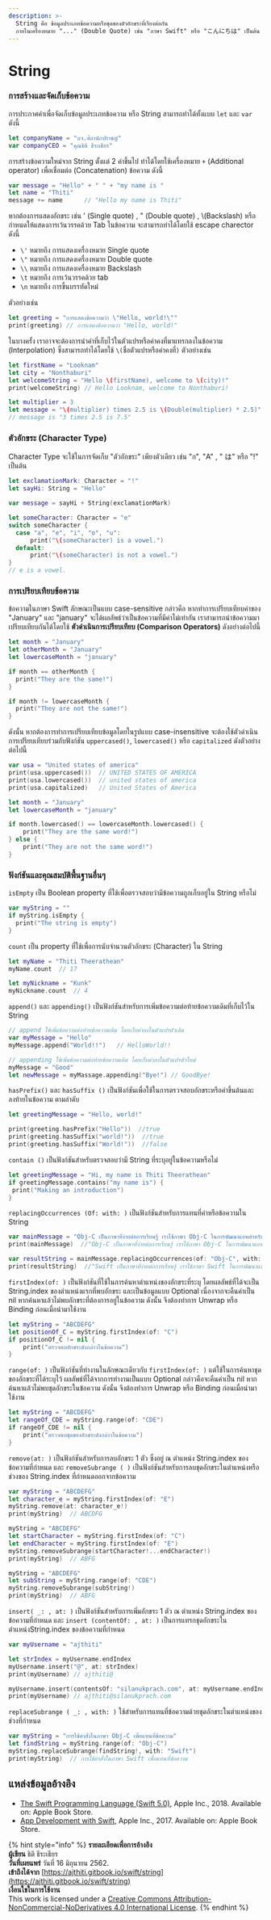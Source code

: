 ```yaml
---
description: >-
  String คือ ข้อมูลประเภทข้อความหรือชุดของตัวอักขระที่เรียงต่อกัน
  ภายในเครื่องหมาย "..." (Double Quote) เช่น "ภาษา Swift" หรือ "こんにちは" เป็นต้น
---
```


# String

### การสร้างและจัดเก็บข้อความ

การประกาศค่าเพื่อจัดเก็บข้อมูลประเภทข้อความ หรือ String สามารถทำได้ทั้งแบบ `let` และ `var` ดังนี้

```swift
let companyName = "บจ.ศิลานักปราชญ์"
var companyCEO = "คุณธิติ ธีระเธียร"
```

การสร้างข้อความใหม่จาก String ตั้งแต่ 2 ค่าขึ้นไป ทำได้โดยใช้เครื่องหมาย `+` \(Additional operator\) เพื่อเชื่อมต่อ \(Concatenation\) ข้อความ ดังนี้

```swift
var message = "Hello" + " " + "my name is "
let name = "Thiti"
message += name      // "Hello my name is Thiti"
```

หากต้องการแสดงอักขระ เช่น ' \(Single quote\) , " \(Double quote\) , \\(Backslash\) หรือ กำหนดให้แสดงการเว้นวรรคด้วย Tab ในข้อความ จะสามารถทำได้โดยใช้ escape charector ดังนี้

* `\'`  หมายถึง การแสดงเครื่องหมาย  Single quote
* `\"`  หมายถึง การแสดงเครื่องหมาย Double quote
* `\\` หมายถึง การแสดงเครื่องหมาย  Backslash
* `\t`  หมายถึง การเว้นวรรคด้วย tab
* `\n` หมายถึง การขึ้นบรรทัดใหม่

ตัวอย่างเช่น

```swift
let greeting = "การแสดงข้อความว่า \"Hello, world!\""
print(greeting) // การแสดงข้อความว่า "Hello, world!"
```

ในบางครั้ง เราอาจจะต้องการนำค่าที่เก็บไว้ในตัวแปรหรือค่าคงที่มาแทรกลงในข้อความ \(Interpolation\) ซึ่งสามารถทำได้โดยใช้  `\(`ชื่อตัวแปรหรือค่าคงที่`)` ตัวอย่างเช่น

```swift
let firstName = "Looknam"
let city = "Nonthaburi"
let welcomeString = "Hello \(firstName), welcome to \(city)!"
print(welcomeString) // Hello Looknam, welcome to Nonthaburi!

let multiplier = 3
let message = "\(multiplier) times 2.5 is \(Double(multiplier) * 2.5)"
// message is "3 times 2.5 is 7.5"
```

### ตัวอักขระ \(Character Type\)

Character Type จะใช้ในการจัดเก็บ "ตัวอักขระ" เพียงตัวเดียว เช่น "ก", "A" , " は" หรือ "!" เป็นต้น 

```swift
let exclamationMark: Character = "!"
let sayHi: String = "Hello"

var message = sayHi + String(exclamationMark)
```

```swift
let someCharacter: Character = "e"
switch someCharacter {
  case "a", "e", "i", "o", "u":
      print("\(someCharacter) is a vowel.")
  default:
      print("\(someCharacter) is not a vowel.")
}
// e is a vowel.
```

### การเปรียบเทียบข้อความ

ข้อความในภาษา Swift ลักษณะเป็นแบบ case-sensitive กล่าวคือ หากทำการเปรียบเทียบค่าของ "January" และ "january" จะได้ผลลัพธ์ว่าเป็นข้อความที่มีค่าไม่เท่ากัน เราสามารถนำข้อความมาเปรียบเทียบกันได้โดยใช้ **ตัวดำเนินการเปรียบเทียบ \(Comparison Operators\)** ดังอย่างต่อไปนี้

```swift
let month = "January"
let otherMonth = "January"
let lowercaseMonth = "january"

if month == otherMonth {
  print("They are the same!")
}

if month != lowercaseMonth {
  print("They are not the same!")
}
```

ดังนั้น หากต้องการทำการเปรียบเทียบข้อมูลโดยในรูปแบบ case-insensitive จะต้องใช้ตัวดำเนินการเปรียบเทียบร่วมกับฟังก์ชัน `uppercased()`, `lowercased()` หรือ `capitalized` ดังตัวอย่างต่อไปนี้

```swift
var usa = "United states of america"
print(usa.uppercased())  // UNITED STATES OF AMERICA
print(usa.lowercased())  // united states of america
print(usa.capitalized)   // United States of America

let month = "January"
let lowercaseMonth = "january"

if month.lowercased() == lowercaseMonth.lowercased() {
    print("They are the same word!")
} else {
    print("They are not the same word!")
}
```

### ฟังก์ชันและคุณสมบัติพื้นฐานอื่นๆ

`isEmpty` เป็น Boolean property ที่ใช้เพื่อตรวจสอบว่ามีข้อความถูกเก็บอยู่ใน String หรือไม่

```swift
var myString = ""
if myString.isEmpty {
  print("The string is empty")
}
```

`count` เป็น property ที่ใช้เพื่อการนับจำนวนตัวอักขระ \(Character\) ใน String 

```swift
let myName = "Thiti Theerathean"
myName.count  // 17

let myNickname = "Kunk"
myNickname.count  // 4
```

`append()` และ `appending()` เป็นฟังก์ชันสำหรับการเพิ่มข้อความต่อท้ายข้อความเดิมที่เก็บไว้ใน String

```swift
// append ใช้เพิ่มข้อความต่อท้ายข้อความเดิม โดยเก็บค่าลงในตัวแปรตัวเดิม
var myMessage = "Hello"
myMessage.append("World!!")   // HelloWorld!!

// appending ใช้เพิ่มข้อความต่อท้ายข้อความเดิม โดยเก็บค่าลงในตัวแปรตัวใหม่
myMessage = "Good"
let newMessage = myMassage.appending("Bye!") // GoodBye!
```

`hasPrefix()` และ `hasSuffix ()` เป็นฟังก์ชันเพื่อใช้ในการตรวจสอบอักขระหรือคำขึ้นต้นและลงท้ายในข้อความ ตามลำดับ

```swift
let greetingMessage = "Hello, world!"

print(greeting.hasPrefix("Hello"))  //true
print(greeting.hasSuffix("world!"))  //true
print(greeting.hasSuffix("World!"))  //false
```

`contain ()` เป็นฟังก์ชันสำหรับตรวจสอบว่ามี String ที่ระบุอยู่ในข้อความหรือไม่

```swift
let greetingMessage = "Hi, my name is Thiti Theerathean"
if greetingMessage.contains("my name is") {
 print("Making an introduction")
}
```

`replacingOccurrences (Of: with: )` เป็นฟังก์ชันสำหรับการแทนที่คำหรือข้อความใน String

```swift
var mainMessage = "Obj-C เป็นภาษาที่ง่ายต่อการเรียนรู้ เราใช้ภาษา Obj-C ในการพัฒนาแอพสำหรับ iPhone"
print(mainMessage)  //"Obj-C เป็นภาษาที่ง่ายต่อการเรียนรู้ เราใช้ภาษา Obj-C ในการพัฒนาแอพสำหรับ iPhone"

var resultString = mainMessage.replacingOccurrences(of: "Obj-C", with: "Swift")
print(resultString)  //"Swift เป็นภาษาที่ง่ายต่อการเรียนรู้ เราใช้ภาษา Swift ในการพัฒนาแอพสำหรับ iPhone"
```

`firstIndex(of: )` เป็นฟังก์ชันที่ใช้ในการค้นหาตำแหน่งของอักขระที่ระบุ โดยผลลัพธ์ที่ได้จะเป็น String.index ของตำแหน่งแรกที่พบอักขระ และเป็นข้อมูลแบบ Optional เนื่องจากจะคืนค่าเป็น nil หากค้นหาแล้วไม่พบอักขระที่ต้องการอยู่ในข้อความ ดังนั้น จึงต้องทำการ Unwrap หรือ Binding ก่อนเมื่อนำมาใช้งาน

```swift
let myString = "ABCDEFG"
let positionOf_C = myString.firstIndex(of: "C")
if positionOf_C != nil {
    print("ตรวจพบอักขระดังกล่าวในข้อความ")
}
```

`range(of: )` เป็นฟังก์ชันที่ทำงานในลักษณะเดียวกับ `firstIndex(of: )` แต่ใช้ในการค้นหาชุดของอักขระที่ได้ระบุไว้ ผลลัพธ์ที่ได้จากการทำงานเป็นแบบ Optional กล่าวคือจะคืนค่าเป็น nil หากค้นหาแล้วไม่พบชุดอักขระในข้อความ ดังนั้น จึงต้องทำการ Unwrap หรือ Binding ก่อนเมื่อนำมาใช้งาน

```swift
let myString = "ABCDEFG"
let rangeOf_CDE = myString.range(of: "CDE")
if rangeOf_CDE != nil {
    print("ตรวจพบชุดของอักขระดังกล่าวในข้อความ")
}
```

`remove(at: )` เป็นฟังก์ชันสำหรับการลบอักขระ 1 ตัว ซึ่งอยู่ ณ ตำแหน่ง String.index ของข้อความที่กำหนด และ `removeSubrange ( )` เป็นฟังก์ชันสำหรับการลบชุดอักขระในตำแหน่งหรือช่วงของ String.index ที่กำหนดออกจากข้อความ

```swift
var myString = "ABCDEFG"
let character_e = myString.firstIndex(of: "E")
myString.remove(at: character_e!)
print(myString)  // ABCDFG

myString = "ABCDEFG"
let startCharacter = myString.firstIndex(of: "C")
let endCharacter = myString.firstIndex(of: "E")
myString.removeSubrange(startCharacter!...endCharacter!)
print(myString)  // ABFG

myString = "ABCDEFG"
let subString = myString.range(of: "CDE")
myString.removeSubrange(subString!)
print(myString)  // ABFG

```

`insert( _: , at: )` เป็นฟังก์ชันสำหรับการเพิ่มอักขระ 1 ตัว ณ ตำแหน่ง String.index ของข้อความที่กำหนด และ `insert (contentOf: , at: )` เป็นการแทรกชุดอักขระในตำแหน่งString.index ของข้อความที่กำหนด

```swift
var myUsername = "ajthiti"

let strIndex = myUsername.endIndex
myUsername.insert("@", at: strIndex)
print(myUsername) // ajthiti@

myUsername.insert(contentsOf: "silanukprach.com", at: myUsername.endIndex)
print(myUsername) // ajthiti@silanukprach.com
```

`replaceSubrange ( _: , with: )`  ใช้สำหรับการแทนที่ข้อความด้วยชุดอักขระในตำแหน่งของช่วงที่กำหนด

```swift
var myString = "การใช้คำสั่งในภาษา Obj-C เพื่อแทนที่ข้อความ"
let findString = myString.range(of: "Obj-C")
myString.replaceSubrange(findString!, with: "Swift")
print(myString)  // การใช้คำสั่งในภาษา Swift เพื่อแทนที่ข้อความ
```

## แหล่งข้อมูลอ้างอิง

* [The Swift Programming Language \(Swift 5.0\)](https://books.apple.com/th/book/the-swift-programming-language-swift-5-0/id881256329), Apple Inc., 2018. Available on: Apple Book Store.
* [App Development with Swift](https://books.apple.com/th/book/app-development-with-swift/id1465002990), Apple Inc., 2017. Available on: Apple Book Store.

{% hint style="info" %}
**รายละเอียดเพื่อการอ้างอิง  
ผู้เขียน** ธิติ ธีระเธียร    
**วันที่เผยแพร่**  วันที่ 16 มิถุนายน 2562.  
**เข้าถึงได้จาก** [https://ajthiti.gitbook.io/swift/string](https://ajthiti.gitbook.io/swift/string)  
**เงื่อนใขในการใช้งาน**  
This work is licensed under a [Creative Commons Attribution-NonCommercial-NoDerivatives 4.0 International License](http://creativecommons.org/licenses/by-nc-nd/4.0/).
{% endhint %}

